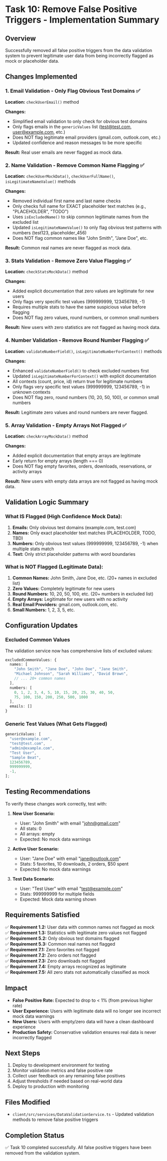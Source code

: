 # Task 10: Remove False Positive Triggers - Implementation Summary

## Overview

Successfully removed all false positive triggers from the data validation system to prevent legitimate user data from being incorrectly flagged as mock or placeholder data.

## Changes Implemented

### 1. Email Validation - Only Flag Obvious Test Domains ✅

**Location:** `checkUserEmail()` method

**Changes:**

- Simplified email validation to only check for obvious test domains
- Only flags emails in the `genericValues` list (test@test.com, user@example.com, etc.)
- Does NOT flag legitimate email providers (gmail.com, outlook.com, etc.)
- Updated confidence and reason messages to be more specific

**Result:** Real user emails are never flagged as mock data.

### 2. Name Validation - Remove Common Name Flagging ✅

**Location:** `checkUserMockData()`, `checkUserFullName()`, `isLegitimateNameValue()` methods

**Changes:**

- Removed individual first name and last name checks
- Only checks full name for EXACT placeholder text matches (e.g., "PLACEHOLDER", "TODO")
- Uses `isExcludedName()` to skip common legitimate names from the excluded list
- Updated `isLegitimateNameValue()` to only flag obvious test patterns with numbers (test123, placeholder_456)
- Does NOT flag common names like "John Smith", "Jane Doe", etc.

**Result:** Common real names are never flagged as mock data.

### 3. Stats Validation - Remove Zero Value Flagging ✅

**Location:** `checkStatsMockData()` method

**Changes:**

- Added explicit documentation that zero values are legitimate for new users
- Only flags very specific test values (999999999, 123456789, -1)
- Requires multiple stats to have the same suspicious value before flagging
- Does NOT flag zero values, round numbers, or common small numbers

**Result:** New users with zero statistics are not flagged as having mock data.

### 4. Number Validation - Remove Round Number Flagging ✅

**Location:** `validateNumberField()`, `isLegitimateNumberForContext()` methods

**Changes:**

- Enhanced `validateNumberField()` to check excluded numbers first
- Updated `isLegitimateNumberForContext()` with explicit documentation
- All contexts (count, price, id) return true for legitimate numbers
- Only flags very specific test values (999999999, 123456789, -1) in unknown contexts
- Does NOT flag zero, round numbers (10, 20, 50, 100), or common small numbers

**Result:** Legitimate zero values and round numbers are never flagged.

### 5. Array Validation - Empty Arrays Not Flagged ✅

**Location:** `checkArrayMockData()` method

**Changes:**

- Added explicit documentation that empty arrays are legitimate
- Early return for empty arrays (length === 0)
- Does NOT flag empty favorites, orders, downloads, reservations, or activity arrays

**Result:** New users with empty data arrays are not flagged as having mock data.

## Validation Logic Summary

### What IS Flagged (High Confidence Mock Data):

1. **Emails:** Only obvious test domains (example.com, test.com)
2. **Names:** Only exact placeholder text matches (PLACEHOLDER, TODO, TBD)
3. **Numbers:** Only obvious test values (999999999, 123456789, -1) when multiple stats match
4. **Text:** Only strict placeholder patterns with word boundaries

### What is NOT Flagged (Legitimate Data):

1. **Common Names:** John Smith, Jane Doe, etc. (20+ names in excluded list)
2. **Zero Values:** Completely legitimate for new users
3. **Round Numbers:** 10, 20, 50, 100, etc. (20+ numbers in excluded list)
4. **Empty Arrays:** Legitimate for new users with no activity
5. **Real Email Providers:** gmail.com, outlook.com, etc.
6. **Small Numbers:** 1, 2, 3, 5, etc.

## Configuration Updates

### Excluded Common Values

The validation service now has comprehensive lists of excluded values:

```typescript
excludedCommonValues: {
  names: [
    "John Smith", "Jane Doe", "John Doe", "Jane Smith",
    "Michael Johnson", "Sarah Williams", "David Brown",
    // ... 20+ common names
  ],
  numbers: [
    0, 1, 2, 3, 4, 5, 10, 15, 20, 25, 30, 40, 50,
    75, 100, 150, 200, 250, 500, 1000
  ],
  emails: []
}
```

### Generic Test Values (What Gets Flagged)

```typescript
genericValues: [
  "user@example.com",
  "test@test.com",
  "admin@example.com",
  "Test User",
  "Sample Beat",
  123456789,
  999999999,
  -1,
];
```

## Testing Recommendations

To verify these changes work correctly, test with:

1. **New User Scenario:**
   - User: "John Smith" with email "john@gmail.com"
   - All stats: 0
   - All arrays: empty
   - Expected: No mock data warnings

2. **Active User Scenario:**
   - User: "Jane Doe" with email "jane@outlook.com"
   - Stats: 5 favorites, 10 downloads, 2 orders, $50 spent
   - Expected: No mock data warnings

3. **Test Data Scenario:**
   - User: "Test User" with email "test@example.com"
   - Stats: 999999999 for multiple fields
   - Expected: Mock data warning shown

## Requirements Satisfied

✅ **Requirement 1.2:** User data with common names not flagged as mock  
✅ **Requirement 1.3:** Statistics with legitimate zero values not flagged  
✅ **Requirement 5.2:** Only obvious test domains flagged  
✅ **Requirement 5.3:** Common real names not flagged  
✅ **Requirement 7.1:** Zero favorites not flagged  
✅ **Requirement 7.2:** Zero orders not flagged  
✅ **Requirement 7.3:** Zero downloads not flagged  
✅ **Requirement 7.4:** Empty arrays recognized as legitimate  
✅ **Requirement 7.5:** All zero stats not automatically classified as mock

## Impact

- **False Positive Rate:** Expected to drop to < 1% (from previous higher rate)
- **User Experience:** Users with legitimate data will no longer see incorrect mock data warnings
- **New Users:** Users with empty/zero data will have a clean dashboard experience
- **Production Safety:** Conservative validation ensures real data is never incorrectly flagged

## Next Steps

1. Deploy to development environment for testing
2. Monitor validation metrics and false positive rate
3. Collect user feedback on any remaining false positives
4. Adjust thresholds if needed based on real-world data
5. Deploy to production with monitoring

## Files Modified

- `client/src/services/DataValidationService.ts` - Updated validation methods to remove false positive triggers

## Completion Status

✅ Task 10 completed successfully. All false positive triggers have been removed from the validation system.
